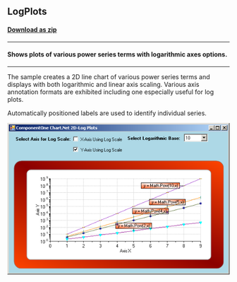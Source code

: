 ## LogPlots
#### [Download as zip](https://grapecity.github.io/DownGit/#/home?url=https://github.com/GrapeCity/ComponentOne-WinForms-Samples/tree/master/NetFramework\Charts\VB\LogPlots)
____
#### Shows plots of various power series terms with logarithmic axes options.
____
The sample creates a 2D line chart of various power series terms and displays with both logarithmic and linear axis scaling.
Various axis annotation formats are exhibited including one especially useful for log plots.

Automatically positioned labels are used to identify individual series.

![screenshot](screenshot.PNG)
